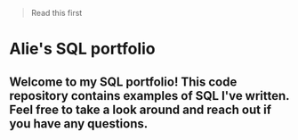 > Read this first

# Alie's SQL portfolio

## Welcome to my SQL portfolio! This code repository contains examples of SQL I've written. Feel free to take a look around and reach out if you have any questions. 
